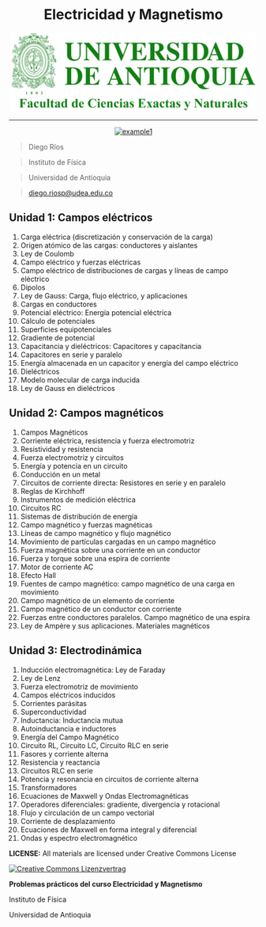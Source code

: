<h1 align="center"> Electricidad y Magnetismo</h1>
<p align="center">
  <img src="./UdeA-Logo.png" width="500px" alt="UdeA"/>
</p>
<div align="center">

<hr>

  <a href="https://github.com/diego-riosp/electricity-and-magnetism-202401/releases/latest">![example1](https://img.shields.io/badge/slides-latest_version-brightgreen.svg?style=for-the-badge&logo=github)</a>

</div>


> Diego Ríos

> Instituto de Física

> Universidad de Antioquia

> diego.riosp@udea.edu.co


## Unidad 1: Campos eléctricos 
1. Carga eléctrica (discretización y conservación de la carga)
2. Origen atómico de las cargas: conductores y aislantes
3. Ley de Coulomb
4. Campo eléctrico y fuerzas eléctricas
5. Campo eléctrico de distribuciones de cargas y líneas de campo eléctrico
6. Dipolos
7. Ley de Gauss: Carga, flujo eléctrico, y aplicaciones
8. Cargas en conductores
9. Potencial eléctrico: Energía potencial eléctrica
10. Cálculo de potenciales
11. Superficies equipotenciales
12. Gradiente de potencial
13. Capacitancia y dieléctricos: Capacitores y capacitancia
14. Capacitores en serie y paralelo
15. Energía almacenada en un capacitor y energía del campo eléctrico
16. Dieléctricos
17. Modelo molecular de carga inducida
18. Ley de Gauss en dieléctricos

## Unidad 2: Campos magnéticos
1. Campos Magnéticos
2. Corriente eléctrica, resistencia y fuerza electromotriz
3. Resistividad y resistencia
4. Fuerza electromotriz y circuitos
5. Energía y potencia en un circuito
6. Conducción en un metal
7. Circuitos de corriente directa: Resistores en serie y en paralelo
8. Reglas de Kirchhoff
9. Instrumentos de medición eléctrica
10. Circuitos RC
11. Sistemas de distribución de energía
12. Campo magnético y fuerzas magnéticas
13. Líneas de campo magnético y flujo magnético
14. Movimiento de partículas cargadas en un campo magnético
15. Fuerza magnética sobre una corriente en un conductor
16. Fuerza y torque sobre una espira de corriente
17. Motor de corriente AC
18. Efecto Hall
19. Fuentes de campo magnético: campo magnético de una carga en movimiento
20. Campo magnético de un elemento de corriente
21. Campo magnético de un conductor con corriente
22. Fuerzas entre conductores paralelos. Campo magnético de una espira
23. Ley de Ampère y sus aplicaciones. Materiales magnéticos

## Unidad 3: Electrodinámica
1.  Inducción electromagnética: Ley de Faraday
2. Ley de Lenz
3. Fuerza electromotriz de movimiento
4. Campos eléctricos inducidos
5. Corrientes parásitas
6. Superconductividad
7. Inductancia: Inductancia mutua
8. Autoinductancia e inductores
9. Energía del Campo Magnético
10. Circuito RL, Circuito LC, Circuito RLC en serie
11. Fasores y corriente alterna
12. Resistencia y reactancia
13. Circuitos RLC en serie
14. Potencia y resonancia en circuitos de corriente alterna
15. Transformadores
16. Ecuaciones de Maxwell y Ondas Electromagnéticas
17. Operadores diferenciales: gradiente, divergencia y rotacional
18. Flujo y circulación de un campo vectorial
19. Corriente de desplazamiento
20. Ecuaciones de Maxwell en forma integral y diferencial
21. Ondas y espectro electromagnético


__LICENSE:__ All materials are licensed under Creative Commons License

[![Creative Commons Lizenzvertrag](https://i.creativecommons.org/l/by-sa/4.0/88x31.png)](http://creativecommons.org/licenses/by-sa/4.0/) 

__Problemas prácticos del curso Electricidad y Magnetismo__

Instituto de Física 

Universidad de Antioquia
